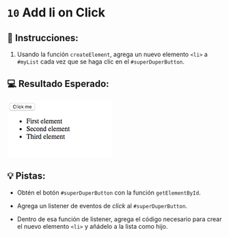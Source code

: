 # `10` Add li on Click

## 📝 Instrucciones:

1. Usando la función `createElement`, agrega un nuevo elemento `<li>` a `#myList` cada vez que se haga clic en el `#superDuperButton`.

## 💻 Resultado Esperado:

![Gif del resultado esperado](../../.learn/assets/11-1.gif)

## 💡 Pistas:

+ Obtén el botón `#superDuperButton` con la función `getElementById`.

+ Agrega un listener de eventos de *click* al `#superDuperButton`.

+ Dentro de esa función de listener, agrega el código necesario para crear el nuevo elemento `<li>` y añádelo a la lista como hijo.
